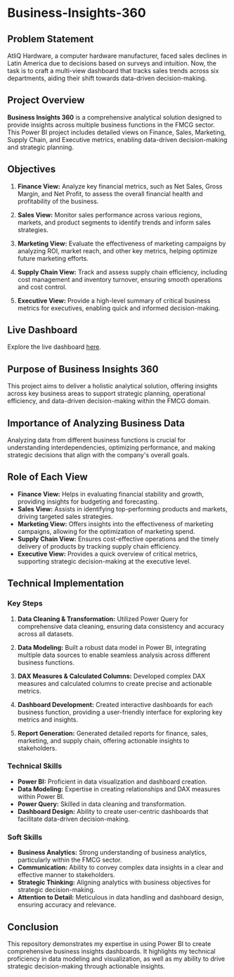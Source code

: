 # Business-Insights-360

## Problem Statement

AtliQ Hardware, a computer hardware manufacturer, faced sales declines in Latin America due to decisions based on surveys and intuition.
Now, the task is to craft a multi-view dashboard that tracks sales trends across six departments, aiding their shift towards data-driven decision-making.

## Project Overview

**Business Insights 360** is a comprehensive analytical solution designed to provide insights across multiple business functions in the FMCG sector. This Power BI project includes detailed views on Finance, Sales, Marketing, Supply Chain, and Executive metrics, enabling data-driven decision-making and strategic planning.

## Objectives

1. **Finance View:** Analyze key financial metrics, such as Net Sales, Gross Margin, and Net Profit, to assess the overall financial health and profitability of the business.
   
2. **Sales View:** Monitor sales performance across various regions, markets, and product segments to identify trends and inform sales strategies.

3. **Marketing View:** Evaluate the effectiveness of marketing campaigns by analyzing ROI, market reach, and other key metrics, helping optimize future marketing efforts.

4. **Supply Chain View:** Track and assess supply chain efficiency, including cost management and inventory turnover, ensuring smooth operations and cost control.

5. **Executive View:** Provide a high-level summary of critical business metrics for executives, enabling quick and informed decision-making.
   
## Live Dashboard

Explore the live dashboard [here](https://app.powerbi.com/view?r=eyJrIjoiNzE5YmVhMjUtNzYwMi00MDdhLThmNWUtNGRiNjllYjFmMGJmIiwidCI6ImM2ZTU0OWIzLTVmNDUtNDAzMi1hYWU5LWQ0MjQ0ZGM1YjJjNCJ9).

## Purpose of Business Insights 360

This project aims to deliver a holistic analytical solution, offering insights across key business areas to support strategic planning, operational efficiency, and data-driven decision-making within the FMCG domain.

## Importance of Analyzing Business Data

Analyzing data from different business functions is crucial for understanding interdependencies, optimizing performance, and making strategic decisions that align with the company's overall goals.

## Role of Each View

- **Finance View:** Helps in evaluating financial stability and growth, providing insights for budgeting and forecasting.
- **Sales View:** Assists in identifying top-performing products and markets, driving targeted sales strategies.
- **Marketing View:** Offers insights into the effectiveness of marketing campaigns, allowing for the optimization of marketing spend.
- **Supply Chain View:** Ensures cost-effective operations and the timely delivery of products by tracking supply chain efficiency.
- **Executive View:** Provides a quick overview of critical metrics, supporting strategic decision-making at the executive level.

## Technical Implementation

### Key Steps

1. **Data Cleaning & Transformation:** Utilized Power Query for comprehensive data cleaning, ensuring data consistency and accuracy across all datasets.
   
2. **Data Modeling:** Built a robust data model in Power BI, integrating multiple data sources to enable seamless analysis across different business functions.

3. **DAX Measures & Calculated Columns:** Developed complex DAX measures and calculated columns to create precise and actionable metrics.

4. **Dashboard Development:** Created interactive dashboards for each business function, providing a user-friendly interface for exploring key metrics and insights.

5. **Report Generation:** Generated detailed reports for finance, sales, marketing, and supply chain, offering actionable insights to stakeholders.

### Technical Skills

- **Power BI:** Proficient in data visualization and dashboard creation.
- **Data Modeling:** Expertise in creating relationships and DAX measures within Power BI.
- **Power Query:** Skilled in data cleaning and transformation.
- **Dashboard Design:** Ability to create user-centric dashboards that facilitate data-driven decision-making.

### Soft Skills

- **Business Analytics:** Strong understanding of business analytics, particularly within the FMCG sector.
- **Communication:** Ability to convey complex data insights in a clear and effective manner to stakeholders.
- **Strategic Thinking:** Aligning analytics with business objectives for strategic decision-making.
- **Attention to Detail:** Meticulous in data handling and dashboard design, ensuring accuracy and relevance.

## Conclusion

This repository demonstrates my expertise in using Power BI to create comprehensive business insights dashboards. It highlights my technical proficiency in data modeling and visualization, as well as my ability to drive strategic decision-making through actionable insights.
